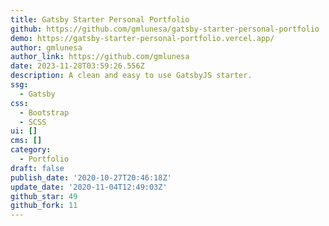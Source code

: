 ```yaml
---
title: Gatsby Starter Personal Portfolio
github: https://github.com/gmlunesa/gatsby-starter-personal-portfolio
demo: https://gatsby-starter-personal-portfolio.vercel.app/
author: gmlunesa
author_link: https://github.com/gmlunesa
date: 2023-11-28T03:59:26.556Z
description: A clean and easy to use GatsbyJS starter.
ssg:
  - Gatsby
css:
  - Bootstrap
  - SCSS
ui: []
cms: []
category:
  - Portfolio
draft: false
publish_date: '2020-10-27T20:46:18Z'
update_date: '2020-11-04T12:49:03Z'
github_star: 49
github_fork: 11
---
```

